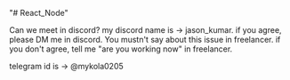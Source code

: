 "# React_Node" 

Can we meet in discord? my discord name is -> jason_kumar.
if you agree, please DM me in discord.   You mustn't say about this issue in freelancer.
if you don't agree, tell me "are you working now" in freelancer.

telegram id is -> @mykola0205
